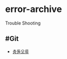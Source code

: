 # error-archive
Trouble Shooting

#Git
---
- [충돌오류](https://github.com/kabommm/error-archive/issues/1)
